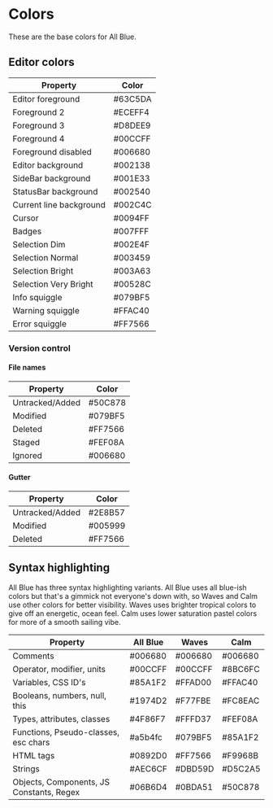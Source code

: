 # Colors

These are the base colors for All Blue.

## Editor colors

| Property                | Color   |
| ----------------------- | ------- |
| Editor foreground       | #63C5DA |
| Foreground 2            | #ECEFF4 |
| Foreground 3            | #D8DEE9 |
| Foreground 4            | #00CCFF |
| Foreground disabled     | #006680 |
| Editor background       | #002138 |
| SideBar background      | #001E33 |
| StatusBar background    | #002540 |
| Current line background | #002C4C |
| Cursor                  | #0094FF |
| Badges                  | #007FFF |
| Selection Dim           | #002E4F |
| Selection Normal        | #003459 |
| Selection Bright        | #003A63 |
| Selection Very Bright   | #00528C |
| Info squiggle           | #079BF5 |
| Warning squiggle        | #FFAC40 |
| Error squiggle          | #FF7566 |

### Version control

#### File names

| Property        | Color   |
| --------------- | ------- |
| Untracked/Added | #50C878 |
| Modified        | #079BF5 |
| Deleted         | #FF7566 |
| Staged          | #FEF08A |
| Ignored         | #006680 |

#### Gutter

| Property        | Color   |
| --------------- | ------- |
| Untracked/Added | #2E8B57 |
| Modified        | #005999 |
| Deleted         | #FF7566 |

## Syntax highlighting

All Blue has three syntax highlighting variants.
All Blue uses all blue-ish colors but that's
a gimmick not everyone's down with, so Waves and Calm use
other colors for better visibility. Waves uses brighter tropical colors
to give off an energetic, ocean feel. Calm uses lower saturation
pastel colors for more of a smooth sailing vibe.

| Property                                 | All Blue | Waves   | Calm    |
| ---------------------------------------- | -------- | ------- | ------- |
| Comments                                 | #006680  | #006680 | #006680 |
| Operator, modifier, units                | #00CCFF  | #00CCFF | #8BC6FC |
| Variables, CSS ID's                      | #85A1F2  | #FFAD00 | #FFAC40 |
| Booleans, numbers, null, this            | #1974D2  | #F77FBE | #FC8EAC |
| Types, attributes, classes               | #4F86F7  | #FFFD37 | #FEF08A |
| Functions, Pseudo-classes, esc chars     | #a5b4fc  | #079BF5 | #85A1F2 |
| HTML tags                                | #0892D0  | #FF7566 | #F9968B |
| Strings                                  | #AEC6CF  | #DBD59D | #D5C2A5 |
| Objects, Components, JS Constants, Regex | #06B6D4  | #0BDA51 | #50C878 |
